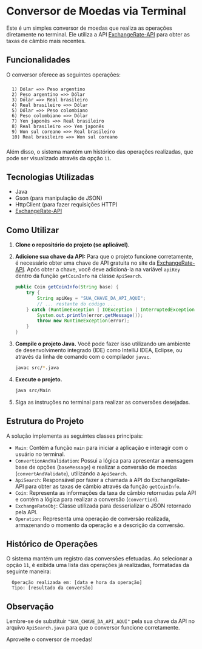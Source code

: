 # Conversor de Moedas via Terminal

Este é um simples conversor de moedas que realiza as operações diretamente no terminal. Ele utiliza a API [ExchangeRate-API](https://www.exchangerate-api.com/) para obter as taxas de câmbio mais recentes.

## Funcionalidades

O conversor oferece as seguintes operações:
###

      1) Dólar =>> Peso argentino
      2) Peso argentino =>> Dólar
      3) Dólar =>> Real brasileiro
      4) Real brasileiro =>> Dólar
      5) Dólar =>> Peso colombiano
      6) Peso colombiano =>> Dólar
      7) Yen japonês =>> Real brasileiro
      8) Real brasileiro =>> Yen japonês
      9) Won sul coreano =>> Real brasileiro
      10) Real brasileiro =>> Won sul coreano

###

Além disso, o sistema mantém um histórico das operações realizadas, que pode ser visualizado através da opção `11`.

## Tecnologias Utilizadas

* Java
* Gson (para manipulação de JSON)
* HttpClient (para fazer requisições HTTP)
* [ExchangeRate-API](https://www.exchangerate-api.com/)

## Como Utilizar

1.  **Clone o repositório do projeto (se aplicável).**
2.  **Adicione sua chave da API:** Para que o projeto funcione corretamente, é necessário obter uma chave de API gratuita no site da [ExchangeRate-API](https://app.exchangerate-api.com/sign-up). Após obter a chave, você deve adicioná-la na variável `apiKey` dentro da função `getCoinInfo` na classe `ApiSearch`.

    ```java
    public Coin getCoinInfo(String base) {
        try {
            String apiKey = "SUA_CHAVE_DA_API_AQUI";
            // ... restante do código ...
        } catch (RuntimeException | IOException | InterruptedException error) {
            System.out.println(error.getMessage());
            throw new RuntimeException(error);
        }
    }
    ```

3.  **Compile o projeto Java.** Você pode fazer isso utilizando um ambiente de desenvolvimento integrado (IDE) como IntelliJ IDEA, Eclipse, ou através da linha de comando com o compilador `javac`.

    ```bash
    javac src/*.java
    ```

4.  **Execute o projeto.**

    ```bash
    java src/Main
    ```

5.  Siga as instruções no terminal para realizar as conversões desejadas.

## Estrutura do Projeto

A solução implementa as seguintes classes principais:

* `Main`: Contém a função `main` para iniciar a aplicação e interagir com o usuário no terminal.
* `ConvertionAndValidation`: Possui a lógica para apresentar a mensagem base de opções (`baseMessage`) e realizar a conversão de moedas (`convertAndValidate`), utilizando a `ApiSearch`.
* `ApiSearch`: Responsável por fazer a chamada à API do ExchangeRate-API para obter as taxas de câmbio através da função `getCoinInfo`.
* `Coin`: Representa as informações da taxa de câmbio retornadas pela API e contém a lógica para realizar a conversão (`convertion`).
* `ExchangeRateObj`: Classe utilizada para desserializar o JSON retornado pela API.
* `Operation`: Representa uma operação de conversão realizada, armazenando o momento da operação e a descrição da conversão.

## Histórico de Operações

O sistema mantém um registro das conversões efetuadas. Ao selecionar a opção `11`, é exibida uma lista das operações já realizadas, formatadas da seguinte maneira:

      Operação realizada em: [data e hora da operação]
      Tipo: [resultado da conversão]

## Observação

Lembre-se de substituir `"SUA_CHAVE_DA_API_AQUI"` pela sua chave da API no arquivo `ApiSearch.java` para que o conversor funcione corretamente.

Aproveite o conversor de moedas!
